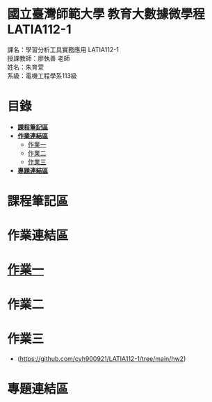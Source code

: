 # 國立臺灣師範大學 教育大數據微學程 LATIA112-1
課名：學習分析工具實務應用 LATIA112-1  
授課教師：廖執善 老師  
姓名：朱育萱  
系級：電機工程學系113級  
# 目錄  
* [**課程筆記區**](https://github.com/cyh900921/LATIA112-1#課程筆記區)  
* [**作業連結區**](https://github.com/cyh900921/LATIA112-1#作業連結區)  
  * [作業一](https://github.com/cyh900921/LATIA112-1/tree/main/hw1)
  * [作業二](https://github.com/cyh900921/LATIA112-1/tree/main/hw2)
  * [作業三](https://github.com/cyh900921/LATIA112-1#作業三)
* [**專題連結區**](https://github.com/cyh900921/LATIA112-1#專題連結區)
# 課程筆記區
# 作業連結區  
# [作業一](https://github.com/cyh900921/LATIA112-1/tree/main/hw1) 
# 作業二  
# 作業三  
  * (https://github.com/cyh900921/LATIA112-1/tree/main/hw2)
# 專題連結區  
